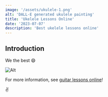 ```yaml
---
image: '/assets/ukulele-1.png'
alt: 'DALL-E generated ukulele painting'
title: 'Ukelele Lessons Online'
date: '2023-07-07'
description: 'Best ukelele lessons online'
---
```


## Introduction
We the best 😄

![Alt](/assets/ukulele-0.png "Title")

For more information, see [guitar lessons online](/posts/guitar-lessons-online)!

✌️